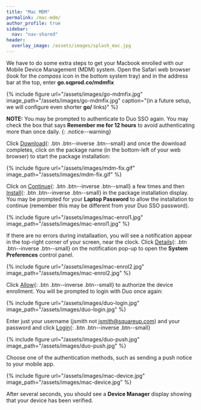 ```yaml
---
title: "Mac MDM"
permalink: /mac-mdm/
author_profile: true
sidebar:
  nav: "nav-shared"
header:
  overlay_image: /assets/images/splash_mac.jpg
---
```


We have to do some extra steps to get your Macbook enrolled with our Mobile Device Management (MDM) system. Open the Safari web browser (look for the _compass_ icon in the bottom system tray) and in the address bar at the top, enter __go.sqprod.co/mdmfix__ 

{% include figure url="/assets/images/go-mdmfix.jpg" image_path="/assets/images/go-mdmfix.jpg" caption="(in a future setup, we will configure even shorter __go/__ links)" %}

__NOTE:__ You may be prompted to authenticate to Duo SSO again. You may check the box that says __Remember me for 12 hours__ to avoid authenticating more than once daily.
{: .notice--warning}

Click [Download](#mdmfix){: .btn .btn--inverse .btn--small} and once the download completes, click on the package name (in the bottom-left of your web browser) to start the package installation:

<a name="mdmfix"></a> 
{% include figure url="/assets/images/mdm-fix.gif" image_path="/assets/images/mdm-fix.gif"  %}

Click on [Continue](#enrol){: .btn .btn--inverse .btn--small} a few times and then [Install](#enrol1){: .btn .btn--inverse .btn--small} in the package installation display. You may be prompted for your __Laptop Password__ to allow the installation to continue (remember this may be different from your Duo SSO password). 

<a name="enrol1"></a> 
{% include figure url="/assets/images/mac-enrol1.jpg" image_path="/assets/images/mac-enrol1.jpg"  %}

If there are no errors during installaation, you will see a notification appear in the top-right corner of your screen, near the clock. Click [Details](#enrol2){: .btn .btn--inverse .btn--small} on the notification pop-up to open the __System Preferences__ control panel. 

<a name="enrol2"></a> 
{% include figure url="/assets/images/mac-enrol2.jpg" image_path="/assets/images/mac-enrol2.jpg"  %}

Click [Allow](#duo){: .btn .btn--inverse .btn--small} to authorize the device enrollment. You will be prompted to login with Duo once again:

<a name="duo"></a> 
{% include figure url="/assets/images/duo-login.jpg" image_path="/assets/images/duo-login.jpg" %}

Enter just your username (jsmith not jsmith@squareup.com) and your password and click [Login](#push){: .btn .btn--inverse .btn--small}

<a name="push"></a> 
{% include figure url="/assets/images/duo-push.jpg" image_path="/assets/images/duo-push.jpg"  %}

Choose one of the authentication methods, such as sending a push notice to your mobile app. 

{% include figure url="/assets/images/mac-device.jpg" image_path="/assets/images/mac-device.jpg" %}

After several seconds, you should see a __Device Manager__ display showing that your device has been verified. 
